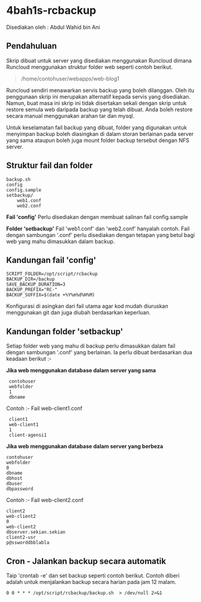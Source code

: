 # 4bah1s-rcbackup

Disediakan oleh : Abdul Wahid bin Ani

## Pendahuluan

Skrip dibuat untuk server yang disediakan menggunakan Runcloud dimana Runcloud menggunakan struktur folder web seperti contoh berikut.
> /home/contohuser/webapps/web-blog1

Runcloud sendiri menawarkan servis backup yang boleh dilanggan. Oleh itu penggunaan skrip ini merupakan alternatif kepada servis yang disediakan. Namun, buat masa ini skrip ini tidak disertakan sekali dengan skrip untuk restore semula web daripada backup yang telah dibuat. Anda boleh restore secara manual menggunakan arahan tar dan mysql.

Untuk keselamatan fail backup yang dibuat, folder yang digunakan untuk menyimpan backup boleh diasingkan di dalam storan berlainan pada server yang sama ataupun boleh juga mount folder backup tersebut dengan NFS server.

## Struktur fail dan folder

    backup.sh
	config
	config.sample
	setbackup/
		web1.conf
		web2.conf

**Fail 'config'**
Perlu disediakan dengan membuat salinan fail config.sample

**Folder 'setbackup'**
Fail 'web1.conf' dan 'web2.conf' hanyalah contoh. Fail dengan sambungan '.conf' perlu disediakan dengan tetapan yang betul bagi web yang mahu dimasukkan dalam backup. 

## Kandungan fail 'config'

    SCRIPT_FOLDER=/opt/script/rcbackup
    BACKUP_DIR=/backup
    SAVE_BACKUP_DURATION=3
    BACKUP_PREFIX="RC-"
    BACKUP_SUFFIX=$(date +%Y%m%d%H%M)
 
Konfigurasi di asingkan dari fail utama agar kod mudah diuruskan menggunakan git dan juga diubah berdasarkan keperluan.

## Kandungan folder 'setbackup'

Setiap folder web yang mahu di backup perlu dimasukkan dalam fail dengan sambungan '.conf' yang berlainan. Ia perlu dibuat berdasarkan dua keadaan berikut :-

 **Jika web menggunakan database dalam server yang sama**
  
     contohuser
     webfolder
     1
     dbname

Contoh :- Fail web-client1.conf

     client1
     web-client1
     1
     client-agensi1

 **Jika web menggunakan database dalam server yang berbeza**

    contohuser
    webfolder
    0
    dbname
    dbhost
    dbuser
    dbpassword

Contoh :- Fail web-client2.conf

    client2
    web-client2
    0
    web-client2
    dbserver.sekian.sekian
    client2-usr
    p@ssworddbblabla
 
## Cron - Jalankan backup secara automatik

Taip 'crontab -e' dan set backup seperti contoh berikut. Contoh diberi adalah untuk menjalankan backup secara harian pada jam 12 malam.

    0 0 * * * /opt/script/rcbackup/backup.sh  > /dev/null 2>&1
